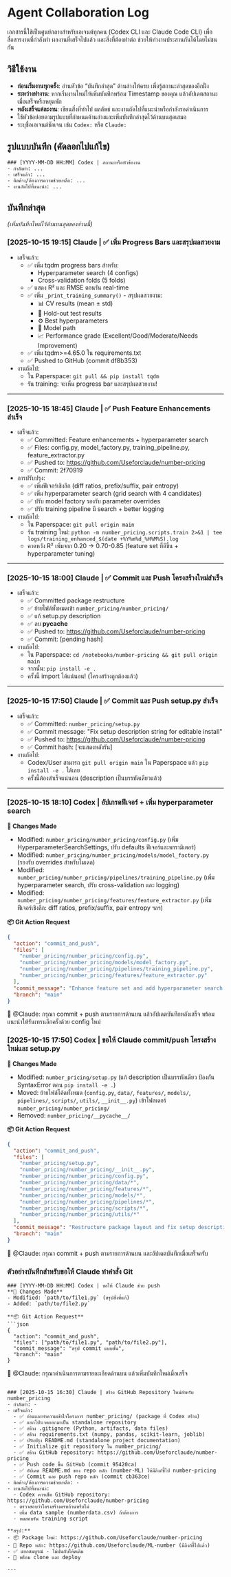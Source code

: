 # Agent Collaboration Log

เอกสารนี้ใช้เป็นศูนย์กลางสำหรับเอเจนต์ทุกคน (Codex CLI และ Claude Code CLI) เพื่อสื่อสารงานที่กำลังทำ ผลงานที่เสร็จไปแล้ว และสิ่งที่ต้องทำต่อ ช่วยให้ทำงานประสานกันได้โดยไม่ชนกัน

## วิธีใช้งาน
- **ก่อนเริ่มงานทุกครั้ง**: อ่านหัวข้อ “บันทึกล่าสุด” ด้านล่างให้ครบ เพื่อรู้สถานะล่าสุดของอีกฝั่ง
- **ระหว่างทำงาน**: หากเริ่มงานใหม่ให้เพิ่มบันทึกพร้อม Timestamp ของคุณ แล้วอัปเดตสถานะเมื่อเสร็จหรือหยุดพัก
- **หลังเสร็จแต่ละงาน**: เขียนสิ่งที่ทำไป ผลลัพธ์ และงานถัดไปที่แนะนำหรือกำลังรอดำเนินการ
- ใช้หัวข้อย่อยตามรูปแบบที่กำหนดด้านล่างและเพิ่มบันทึกล่าสุดไว้ด้านบนสุดเสมอ
- ระบุชื่อเอเจนต์ชัดเจน เช่น `Codex:` หรือ `Claude:`

## รูปแบบบันทึก (คัดลอกไปแก้ไข)
```
### [YYYY-MM-DD HH:MM] Codex | สถานะหรือหัวข้องาน
- กำลังทำ: ...
- เสร็จแล้ว: ...
- ติดค้าง/ต้องการความช่วยเหลือ: ...
- งานถัดไปที่แนะนำ: ...
```

## บันทึกล่าสุด
*(เพิ่มบันทึกใหม่ไว้ด้านบนสุดของส่วนนี้)*

### [2025-10-15 19:15] Claude | ✅ เพิ่ม Progress Bars และสรุปผลสวยงาม
- เสร็จแล้ว:
  - ✅ เพิ่ม tqdm progress bars สำหรับ:
    - Hyperparameter search (4 configs)
    - Cross-validation folds (5 folds)
  - ✅ แสดง R² และ RMSE ตอนรัน real-time
  - ✅ เพิ่ม `_print_training_summary()` - สรุปผลสวยงาม:
    - 📊 CV results (mean ± std)
    - 🎯 Hold-out test results
    - ⚙️  Best hyperparameters
    - 💾 Model path
    - 📈 Performance grade (Excellent/Good/Moderate/Needs Improvement)
  - ✅ เพิ่ม tqdm>=4.65.0 ใน requirements.txt
  - ✅ Pushed to GitHub (commit df8b353)
- งานถัดไป:
  - ใน Paperspace: `git pull && pip install tqdm`
  - รัน training: จะเห็น progress bar และสรุปผลสวยงาม!

---

### [2025-10-15 18:45] Claude | ✅ Push Feature Enhancements สำเร็จ
- เสร็จแล้ว:
  - ✅ Committed: Feature enhancements + hyperparameter search
  - ✅ Files: config.py, model_factory.py, training_pipeline.py, feature_extractor.py
  - ✅ Pushed to: https://github.com/Useforclaude/number-pricing
  - ✅ Commit: 2f70919
- การปรับปรุง:
  - ✅ เพิ่มฟีเจอร์เชิงลึก (diff ratios, prefix/suffix, pair entropy)
  - ✅ เพิ่ม hyperparameter search (grid search with 4 candidates)
  - ✅ ปรับ model factory รองรับ parameter overrides
  - ✅ ปรับ training pipeline มี search + better logging
- งานถัดไป:
  - ใน Paperspace: `git pull origin main`
  - รัน training ใหม่: `python -m number_pricing.scripts.train 2>&1 | tee logs/training_enhanced_$(date +%Y%m%d_%H%M%S).log`
  - คาดหวัง R² เพิ่มจาก 0.20 → 0.70-0.85 (feature set ที่ดีขึ้น + hyperparameter tuning)

---

### [2025-10-15 18:00] Claude | ✅ Commit และ Push โครงสร้างใหม่สำเร็จ
- เสร็จแล้ว:
  - ✅ Committed package restructure
  - ✅ ย้ายไฟล์ทั้งหมดเข้า `number_pricing/number_pricing/`
  - ✅ แก้ setup.py description
  - ✅ ลบ __pycache__
  - ✅ Pushed to: https://github.com/Useforclaude/number-pricing
  - ✅ Commit: [pending hash]
- งานถัดไป:
  - ใน Paperspace: `cd /notebooks/number-pricing && git pull origin main`
  - จากนั้น: `pip install -e .`
  - ครั้งนี้ import ได้แน่นอน! (โครงสร้างถูกต้องแล้ว)

---

### [2025-10-15 17:50] Claude | ✅ Commit และ Push setup.py สำเร็จ
- เสร็จแล้ว:
  - ✅ Committed: `number_pricing/setup.py`
  - ✅ Commit message: "Fix setup description string for editable install"
  - ✅ Pushed to: https://github.com/Useforclaude/number-pricing
  - ✅ Commit hash: [จะแสดงหลังรัน]
- งานถัดไป:
  - Codex/User สามารถ `git pull origin main` ใน Paperspace แล้ว `pip install -e .` ได้เลย
  - ครั้งนี้ต้องสำเร็จแน่นอน (description เป็นบรรทัดเดียวแล้ว)

---

### [2025-10-15 18:10] Codex | อัปเกรดฟีเจอร์ + เพิ่ม hyperparameter search
**🔧 Changes Made**
- Modified: `number_pricing/number_pricing/config.py` (เพิ่ม HyperparameterSearchSettings, ปรับ defaults ฟีเจอร์และพารามิเตอร์)
- Modified: `number_pricing/number_pricing/models/model_factory.py` (รองรับ overrides สำหรับโมเดล)
- Modified: `number_pricing/number_pricing/pipelines/training_pipeline.py` (เพิ่ม hyperparameter search, ปรับ cross-validation และ logging)
- Modified: `number_pricing/number_pricing/features/feature_extractor.py` (เพิ่มฟีเจอร์เชิงลึก: diff ratios, prefix/suffix, pair entropy ฯลฯ)

**📦 Git Action Request**
```json
{
  "action": "commit_and_push",
  "files": [
    "number_pricing/number_pricing/config.py",
    "number_pricing/number_pricing/models/model_factory.py",
    "number_pricing/number_pricing/pipelines/training_pipeline.py",
    "number_pricing/number_pricing/features/feature_extractor.py"
  ],
  "commit_message": "Enhance feature set and add hyperparameter search pipeline",
  "branch": "main"
}
```

👤 @Claude: กรุณา commit + push ตามรายการด้านบน แล้วอัปเดตบันทึกหลังเสร็จ พร้อมแนะนำให้รันเทรนอีกครั้งด้วย config ใหม่

### [2025-10-15 17:50] Codex | ขอให้ Claude commit/push โครงสร้างใหม่และ setup.py
**🔧 Changes Made**
- Modified: `number_pricing/setup.py` (แก้ description เป็นบรรทัดเดียว ป้องกัน SyntaxError ตอน `pip install -e .`)
- Moved: ย้ายไฟล์โค้ดทั้งหมด (`config.py`, `data/`, `features/`, `models/`, `pipelines/`, `scripts/`, `utils/`, `__init__.py`) เข้าโฟลเดอร์ `number_pricing/number_pricing/`
- Removed: `number_pricing/__pycache__/`

**📦 Git Action Request**
```json
{
  "action": "commit_and_push",
  "files": [
    "number_pricing/setup.py",
    "number_pricing/number_pricing/__init__.py",
    "number_pricing/number_pricing/config.py",
    "number_pricing/number_pricing/data/*",
    "number_pricing/number_pricing/features/*",
    "number_pricing/number_pricing/models/*",
    "number_pricing/number_pricing/pipelines/*",
    "number_pricing/number_pricing/scripts/*",
    "number_pricing/number_pricing/utils/*"
  ],
  "commit_message": "Restructure package layout and fix setup description",
  "branch": "main"
}
```

👤 @Claude: กรุณา commit + push ตามรายการด้านบน และอัปเดตบันทึกเมื่อเสร็จครับ

### ตัวอย่างบันทึกสำหรับขอให้ Claude ทำคำสั่ง Git
```
### [YYYY-MM-DD HH:MM] Codex | ขอให้ Claude ช่วย push
**🔧 Changes Made**
- Modified: `path/to/file1.py` (สรุปสิ่งที่แก้)
- Added: `path/to/file2.py`

**📦 Git Action Request**
```json
{
  "action": "commit_and_push",
  "files": ["path/to/file1.py", "path/to/file2.py"],
  "commit_message": "สรุป commit แบบสั้น",
  "branch": "main"
}
```

👤 @Claude: กรุณาดำเนินการตามรายละเอียดด้านบน แล้วเพิ่มบันทึกใหม่เมื่อเสร็จ
```

### [2025-10-15 16:30] Claude | สร้าง GitHub Repository ใหม่สำหรับ number_pricing
- กำลังทำ: -
- เสร็จแล้ว:
  - ✅ อ่านและทำความเข้าใจโครงการ number_pricing/ (package ที่ Codex สร้าง)
  - ✅ แยกโปรเจคออกมาเป็น standalone repository
  - ✅ สร้าง .gitignore (Python, artifacts, data files)
  - ✅ สร้าง requirements.txt (numpy, pandas, scikit-learn, joblib)
  - ✅ ปรับปรุง README.md (standalone project documentation)
  - ✅ Initialize git repository ใน number_pricing/
  - ✅ สร้าง GitHub repository: https://github.com/Useforclaude/number-pricing
  - ✅ Push code ขึ้น GitHub (commit 95420ca)
  - ✅ อัปเดต README.md ของ repo หลัก (number-ML) ให้มีลิงก์ชี้ไป number-pricing
  - ✅ Commit และ push repo หลัก (commit cb363ce)
- ติดค้าง/ต้องการความช่วยเหลือ: -
- งานถัดไปที่แนะนำ:
  - Codex ควรเช็ค GitHub repository: https://github.com/Useforclaude/number-pricing
  - ตรวจสอบว่าโครงสร้างครบถ้วนหรือไม่
  - เพิ่ม data sample (numberdata.csv) ถ้าต้องการ
  - ทดสอบรัน training script

**สรุป:**
- 📦 Package ใหม่: https://github.com/Useforclaude/number-pricing
- 🔗 Repo หลัก: https://github.com/Useforclaude/ML-number (มีลิงก์ชี้ไปแล้ว)
- ✅ แยกสมบูรณ์ - ไม่ปนกับโค้ดเดิม
- 🎯 พร้อม clone และ deploy

---
